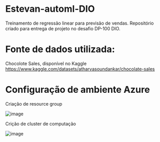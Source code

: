 # Estevan-automl-DIO
Treinamento de regressão linear para previsão de vendas. Repositório criado para entrega de projeto no desafio DP-100 DIO.


# Fonte de dados utilizada:
Chocolote Sales, disponível no Kaggle
https://www.kaggle.com/datasets/atharvasoundankar/chocolate-sales


# Configuração de ambiente Azure
Criação de resource group

![image](https://github.com/user-attachments/assets/ed680b29-649f-48cf-b6dc-4b1b099a820d)


Crição de cluster de computação

![image](https://github.com/user-attachments/assets/0cf44beb-ac0b-4ed7-a96e-1cf885797912)


